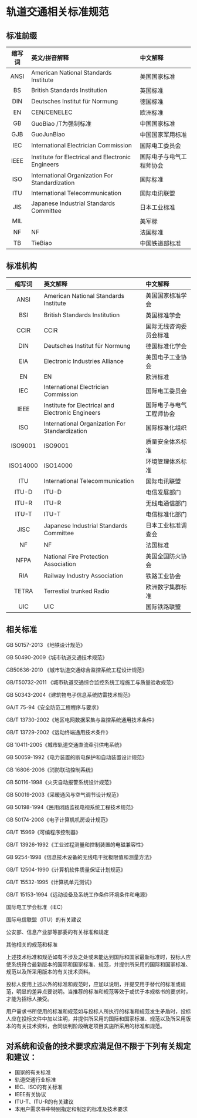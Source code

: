 # 轨道交通相关标准规范

## 标准前缀

| 缩写词  | 英文/拼音解释                                  | 中文解释         |
| :--: | :--------------------------------------- | :----------- |
| ANSI | American National Standards Institute    | 美国国家标准       |
|  BS  | British Standards Institution            | 英国标准         |
| DIN  | Deutsches Institut für Normung           | 德国标准         |
|  EN  | CEN/CENELEC                              | 欧洲标准         |
|  GB  | GuoBiao /T为强制标准                          | 中国国家标准       |
| GJB  | GuoJunBiao                               | 中国国家军用标准     |
| IEC  | International Electrician Commission     | 国际电工委员会      |
| IEEE | Institute for Electrical and Electronic Engineers | 国际电子与电气工程师协会 |
| ISO  | International Organization For  Standardization | 国际标准         |
| ITU  | International Telecommunication          | 国际电讯联盟       |
| JIS  | Japanese Industrial Standards Committee  | 日本工业标准       |
| MIL  |                                          | 美军标          |
|  NF  | NF                                       | 法国标准         |
|  TB  | TieBiao                                  | 中国铁道部标准      |

## 标准机构

|   缩写词    | 英文解释                                     | 中文解释         |
| :------: | :--------------------------------------- | :----------- |
|   ANSI   | American National Standards Institute    | 美国国家标准学会     |
|   BSI    | British Standards Institution            | 英国标准学会       |
|   CCIR   | CCIR                                     | 国际无线咨询委员会标准  |
|   DIN    | Deutsches Institut für Normung           | 德国标准化学会      |
|   EIA    | Electronic Industries Alliance           | 美国电子工业协会     |
|    EN    | EN                                       | 欧洲标准         |
|   IEC    | International Electrician Commission     | 国际电工委员会      |
|   IEEE   | Institute for Electrical and Electronic Engineers | 国际电子与电气工程师协会 |
|   ISO    | International Organization For  Standardization | 国际标准化组织      |
| ISO9001  | ISO9001                                  | 质量安全体系标准     |
| ISO14000 | ISO14000                                 | 环境管理体系标准     |
|   ITU    | International Telecommunication          | 国际电讯联盟       |
|  ITU-D   | ITU-D                                    | 电信发展部门       |
|  ITU-R   | ITU-R                                    | 无线电通信部门      |
|  ITU-T   | ITU-T                                    | 电信标准化部门      |
|   JISC   | Japanese Industrial Standards Committee  | 日本工业标准调查会    |
|    NF    | NF                                       | 法国标准         |
|   NFPA   | National Fire Protection Association     | 美国全国防火协会     |
|   RIA    | Railway Industry Association             | 铁路工业协会       |
|  TETRA   | Terrestial trunked Radio                 | 欧洲数字集群标准     |
|   UIC    | UIC                                      | 国际铁路联盟       |

## 相关标准

GB 50157-2013 《地铁设计规范》

GB 50490-2009《城市轨道交通技术规范》

GB50636-2010 《城市轨道交通综合监控系统工程设计规范》

GB/T50732-2011 《城市轨道交通综合监控系统工程施工与质量验收规范》

GB 50343-2004《建筑物电子信息系统防雷技术规范》

GA/T 75-94《安全防范工程程序与要求》

GB/T 13730-2002《地区电网数据采集与监控系统通用技术条件》

GB/T 13729-2002《远动终端通用技术条件》

GB 10411-2005《城市轨道交通直流牵引供电系统》

GB 50059-1992《电力装置的断电保护和自动装置设计规范》

GB 16806-2006《消防联动控制系统》

GB 50116-1998《火灾自动报警系统设计规范》

GB 50019-2003《采暖通风与空气调节设计规范》

GB 50198-1994《民用闭路监视电视系统工程技术规范》

GB 50174-2008《电子计算机机房设计规范》

GB/T 15969《可编程序控制器》

GB/T 13926-1992《工业过程测量和控制装置的电磁兼容性》

GB 9254-1998《信息技术设备的无线电干扰极限值和测量方法》

GB/T 12504-1990《计算机软件质量保证计划规范》

GB/T 15532-1995《计算机单元测试》

GB/T 15153-1994《远动设备及系统工作条件环境条件和电源》

国际电工学会标准（IEC）

国际电信联盟（ITU）的有关建议

公安部、信息产业部等部委的有关标准和规定

其他相关的规范和标准

上述技术标准和规范如有不涉及之处或未能达到国际和国家最新标准时，投标人应使系统符合最新版本的国际和国家标准、规范，并提供所采用的国际和国家标准、规范以及所采用版本的有关技术资料。

投标人使用上述以外的标准和规范时，应加以说明，并提交用于替代的标准或规范，明显的差异点要说明。当推荐的标准和规范等效于或优于本规格书的要求时，才能为招标人接受。

用户需求书所使用的标准和规范如与投标人所执行的标准和规范发生矛盾时，投标人应在投标文件中加以注明，并提供所采用的国际和国家标准、规范以及所采用版本的有关技术资料，合同谈判阶段确定项目实施所采用的标准和规范。



## 对系统和设备的技术要求应满足但不限于下列有关规定和建议：

- 国家的有关标准
- 轨道交通行业标准
- IEC、ISO的有关标准
- IEEE有关协议
- ITU-T、ITU-R的有关建议
- 本用户需求书中特别指定和制定的标准及技术要求



